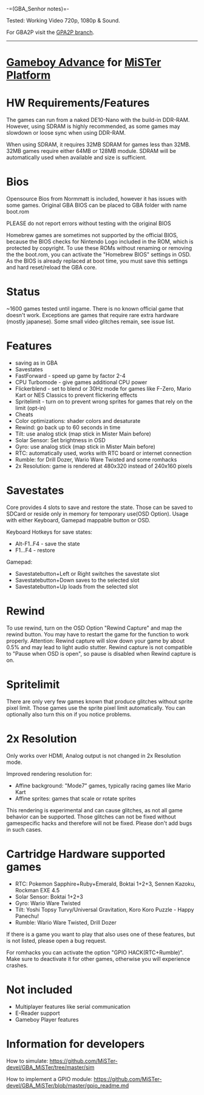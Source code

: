 -=(GBA_Senhor notes)=-

Tested: Working Video 720p, 1080p & Sound.

For GBA2P visit the [GPA2P branch](https://github.com/turri21/GBA_Senhor/tree/GBA2P).
___
# [Gameboy Advance](https://en.wikipedia.org/wiki/Game_Boy_Advance) for [MiSTer Platform](https://github.com/MiSTer-devel/Main_MiSTer/wiki)


# HW Requirements/Features
The games can run from a naked DE10-Nano with the build-in DDR-RAM.
However, using SDRAM is highly recommended, as some games may slowdown or loose sync when using DDR-RAM.

When using SDRAM, it requires 32MB SDRAM for games less than 32MB. 32MB games require either 64MB or 128MB module.
SDRAM will be automatically used when available and size is sufficient.

# Bios
Opensource Bios from Normmatt is included, however it has issues with some games.
Original GBA BIOS can be placed to GBA folder with name boot.rom

PLEASE do not report errors without testing with the original BIOS

Homebrew games are sometimes not supported by the official BIOS, 
because the BIOS checks for Nintendo Logo included in the ROM, which is protected by copyright.
To use these ROMs without renaming or removing the the boot.rom, 
you can activate the "Homebrew BIOS" settings in OSD.
As the BIOS is already replaced at boot time, you must save this settings and hard reset/reload the GBA core.

# Status
~1600 games tested until ingame.
There is no known official game that doesn't work.
Exceptions are games that require rare extra hardware (mostly japanese).
Some small video glitches remain, see issue list.

# Features
- saving as in GBA
- Savestates
- FastForward - speed up game by factor 2-4
- CPU Turbomode - give games additional CPU power
- Flickerblend - set to blend or 30Hz mode for games like F-Zero, Mario Kart or NES Classics to prevent flickering effects
- Spritelimit - turn on to prevent wrong sprites for games that rely on the limit (opt-in)
- Cheats
- Color optimizations: shader colors and desaturate
- Rewind: go back up to 60 seconds in time
- Tilt: use analog stick (map stick in Mister Main before)
- Solar Sensor: Set brightness in OSD
- Gyro: use analog stick (map stick in Mister Main before)
- RTC: automatically used, works with RTC board or internet connection
- Rumble: for Drill Dozer, Wario Ware Twisted and some romhacks
- 2x Resolution: game is rendered at 480x320 instead of 240x160 pixels

# Savestates
Core provides 4 slots to save and restore the state. 
Those can be saved to SDCard or reside only in memory for temporary use(OSD Option). 
Usage with either Keyboard, Gamepad mappable button or OSD.

Keyboard Hotkeys for save states:
- Alt-F1..F4 - save the state
- F1...F4 - restore

Gamepad:
- Savestatebutton+Left or Right switches the savestate slot
- Savestatebutton+Down saves to the selected slot
- Savestatebutton+Up loads from the selected slot

# Rewind
To use rewind, turn on the OSD Option "Rewind Capture" and map the rewind button.
You may have to restart the game for the function to work properly.
Attention: Rewind capture will slow down your game by about 0.5% and may lead to light audio stutter.
Rewind capture is not compatible to "Pause when OSD is open", so pause is disabled when Rewind capture is on.

# Spritelimit
There are only very few games known that produce glitches without sprite pixel limit.
Those games use the sprite pixel limit automatically.
You can optionally also turn this on if you notice problems.

# 2x Resolution
Only works over HDMI, Analog output is not changed in 2x Resolution mode. 

Improved rendering resolution for:
- Affine background: "Mode7" games, typically racing games like Mario Kart
- Affine sprites: games that scale or rotate sprites

This rendering is experimental and can cause glitches, as not all game behavior can be supported.
Those glitches can not be fixed without gamespecific hacks and therefore will not be fixed. 
Please don't add bugs in such cases.

# Cartridge Hardware supported games
- RTC: Pokemon Sapphire+Ruby+Emerald, Boktai 1+2+3, Sennen Kazoku, Rockman EXE 4.5
- Solar Sensor: Boktai 1+2+3
- Gyro: Wario Ware Twisted
- Tilt: Yoshi Topsy Turvy/Universal Gravitation, Koro Koro Puzzle - Happy Panechu!
- Rumble: Wario Ware Twisted, Drill Dozer

If there is a game you want to play that also uses one of these features, but is not listed, please open a bug request.

For romhacks you can activate the option "GPIO HACK(RTC+Rumble)". Make sure to deactivate it for other games, otherwise you will experience crashes.

# Not included
- Multiplayer features like serial communication
- E-Reader support
- Gameboy Player features

# Information for developers

How to simulate:
https://github.com/MiSTer-devel/GBA_MiSTer/tree/master/sim

How to implement a GPIO module:
https://github.com/MiSTer-devel/GBA_MiSTer/blob/master/gpio_readme.md
